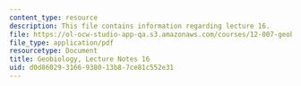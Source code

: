 ```yaml
---
content_type: resource
description: This file contains information regarding lecture 16.
file: https://ol-ocw-studio-app-qa.s3.amazonaws.com/courses/12-007-geobiology-spring-2013/d0d860293166938013b87ce81c552e31_MIT12_007S13_Lec16.pdf
file_type: application/pdf
resourcetype: Document
title: Geobiology, Lecture Notes 16
uid: d0d86029-3166-9380-13b8-7ce81c552e31
---
```

